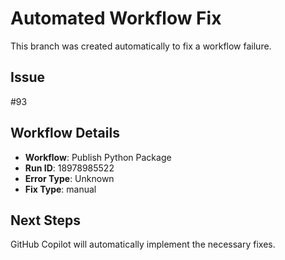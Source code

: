 # Automated Workflow Fix

This branch was created automatically to fix a workflow failure.

## Issue

#93

## Workflow Details

- **Workflow**: Publish Python Package
- **Run ID**: 18978985522
- **Error Type**: Unknown
- **Fix Type**: manual

## Next Steps

GitHub Copilot will automatically implement the necessary fixes.
